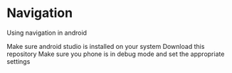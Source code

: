# Navigation
 Using navigation in android

Make sure android studio is installed on your system
Download this repository
Make sure you phone is in debug mode and set the appropriate settings








